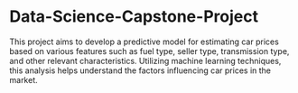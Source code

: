 # Data-Science-Capstone-Project
This project aims to develop a predictive model for estimating car prices based on various features such as fuel type, seller type, transmission type, and other relevant characteristics. Utilizing machine learning techniques, this analysis helps understand the factors influencing car prices in the market.
